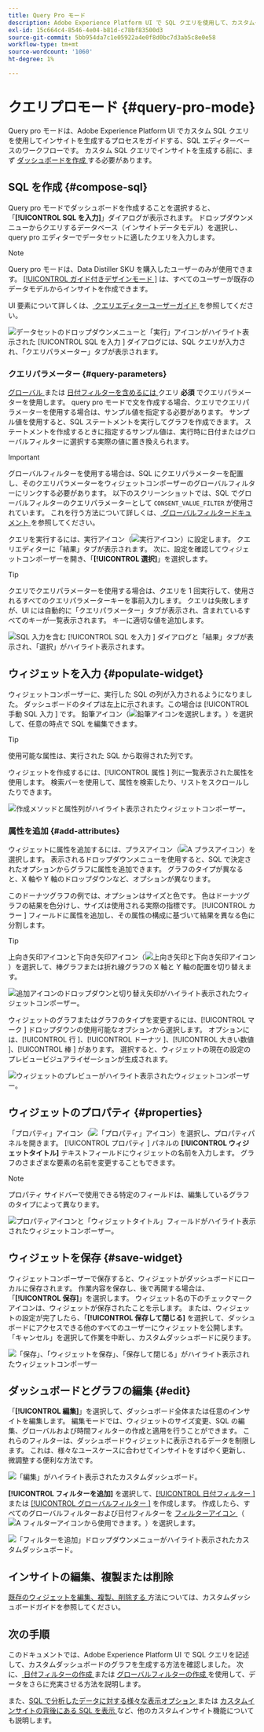 ```yaml
---
title: Query Pro モード
description: Adobe Experience Platform UI で SQL クエリを使用して、カスタムダッシュボードのグラフを生成する方法を説明します。
exl-id: 15c664c4-8546-4e04-b81d-c78bf83500d3
source-git-commit: 5bb954da7c1e05922a4e0f8d0bc7d3ab5c8e0e58
workflow-type: tm+mt
source-wordcount: '1060'
ht-degree: 1%

---
```


# クエリプロモード {#query-pro-mode}

Query pro モードは、Adobe Experience Platform UI でカスタム SQL クエリを使用してインサイトを生成するプロセスをガイドする、SQL エディターベースのワークフローです。 カスタム SQL クエリでインサイトを生成する前に、まず [ ダッシュボードを作成 ](./overview.md#create-custom-dashboard) する必要があります。

## SQL を作成 {#compose-sql}

Query pro モードでダッシュボードを作成することを選択すると、「**[!UICONTROL SQL を入力]**」ダイアログが表示されます。 ドロップダウンメニューからクエリするデータベース（インサイトデータモデル）を選択し、query pro エディターでデータセットに適したクエリを入力します。

>[!NOTE]
>
>Query pro モードは、Data Distiller SKU を購入したユーザーのみが使用できます。 [[!UICONTROL  ガイド付きデザインモード ]](../../user-defined-dashboards.md) は、すべてのユーザーが既存のデータモデルからインサイトを作成できます。

UI 要素について詳しくは、[ クエリエディターユーザーガイド ](../../../query-service/ui/user-guide.md#query-authoring) を参照してください。

![ データセットのドロップダウンメニューと「実行」アイコンがハイライト表示された [!UICONTROL SQL を入力 ] ダイアログには、SQL クエリが入力され、「クエリパラメーター」タブが表示されます。](../../images/customizable-insights/enter-sql-database-dropdown.png)

### クエリパラメーター {#query-parameters}

[ グローバル ](./filters/global-filter.md) または [ 日付フィルターを含めるには ](./filters/date-filter.md) クエリ **必須** でクエリパラメーターを使用します。 query pro モードで文を作成する場合、クエリでクエリパラメーターを使用する場合は、サンプル値を指定する必要があります。 サンプル値を使用すると、SQL ステートメントを実行してグラフを作成できます。 ステートメントを作成するときに指定するサンプル値は、実行時に日付またはグローバルフィルターに選択する実際の値に置き換えられます。



>[!IMPORTANT]
>
>グローバルフィルターを使用する場合は、SQL にクエリパラメーターを配置し、そのクエリパラメーターをウィジェットコンポーザーのグローバルフィルターにリンクする必要があります。 以下のスクリーンショットでは、SQL でグローバルフィルターのクエリパラメーターとして `CONSENT_VALUE_FILTER` が使用されています。 これを行う方法について詳しくは、[ グローバルフィルタードキュメント ](./filters/global-filter.md#enable-global-filter) を参照してください。

クエリを実行するには、実行アイコン（![ 実行アイコン](../../images/customizable-insights/run-icon.png)）に設定します。 クエリエディターに「結果」タブが表示されます。 次に、設定を確認してウィジェットコンポーザーを開き、「**[!UICONTROL 選択]**」を選択します。

>[!TIP]
>
>クエリでクエリパラメーターを使用する場合は、クエリを 1 回実行して、使用されるすべてのクエリパラメーターキーを事前入力します。 クエリは失敗しますが、UI には自動的に「クエリパラメーター」タブが表示され、含まれているすべてのキーが一覧表示されます。 キーに適切な値を追加します。

![SQL 入力を含む [!UICONTROL SQL を入力 ] ダイアログと「結果」タブが表示され、「選択」がハイライト表示されます。](../../images/customizable-insights/enter-sql-select.png)

## ウィジェットを入力 {#populate-widget}

ウィジェットコンポーザーに、実行した SQL の列が入力されるようになりました。 ダッシュボードのタイプは左上に示されます。この場合は [!UICONTROL  手動 SQL 入力 ] です。 鉛筆アイコン（![ 鉛筆アイコンを選択します。](../../images/customizable-insights/edit-icon.png)）を選択して、任意の時点で SQL を編集できます。

>[!TIP]
>
>使用可能な属性は、実行された SQL から取得された列です。

ウィジェットを作成するには、[!UICONTROL  属性 ] 列に一覧表示された属性を使用します。 検索バーを使用して、属性を検索したり、リストをスクロールしたりできます。

![ 作成メソッドと属性列がハイライト表示されたウィジェットコンポーザー。](../../images/customizable-insights/creation-method-and-attribute-column.png)

### 属性を追加 {#add-attributes}

ウィジェットに属性を追加するには、プラスアイコン（![A プラスアイコン](../../images/customizable-insights/add-icon.png)）を選択します。 表示されるドロップダウンメニューを使用すると、SQL で決定されたオプションからグラフに属性を追加できます。 グラフのタイプが異なると、X 軸や Y 軸のドロップダウンなど、オプションが異なります。

このドーナツグラフの例では、オプションはサイズと色です。 色はドーナツグラフの結果を色分けし、サイズは使用される実際の指標です。 [!UICONTROL  カラー ] フィールドに属性を追加し、その属性の構成に基づいて結果を異なる色に分割します。

>[!TIP]
>
>上向き矢印アイコンと下向き矢印アイコン（![ 上向き矢印と下向き矢印アイコン](../../images/customizable-insights/switch-axis-icon.png)）を選択して、棒グラフまたは折れ線グラフの X 軸と Y 軸の配置を切り替えます。

![ 追加アイコンのドロップダウンと切り替え矢印がハイライト表示されたウィジェットコンポーザー。](../../images/customizable-insights/add-icon-and-switch-arrows.png)

ウィジェットのグラフまたはグラフのタイプを変更するには、[!UICONTROL  マーク ] ドロップダウンの使用可能なオプションから選択します。 オプションには、[!UICONTROL  行 ]、[!UICONTROL  ドーナツ ]、[!UICONTROL  大きい数値 ]、[!UICONTROL  棒 ] があります。 選択すると、ウィジェットの現在の設定のプレビュービジュアライゼーションが生成されます。

![ ウィジェットのプレビューがハイライト表示されたウィジェットコンポーザー。](../../images/customizable-insights/widget-preview.png)

## ウィジェットのプロパティ {#properties}

「プロパティ」アイコン（![ 「プロパティ」アイコン](../../images/customizable-insights/properties-icon.png)）を選択し、プロパティパネルを開きます。 [!UICONTROL  プロパティ ] パネルの **[!UICONTROL ウィジェットタイトル]** テキストフィールドにウィジェットの名前を入力します。 グラフのさまざまな要素の名前を変更することもできます。

>[!NOTE]
>
>プロパティ サイドバーで使用できる特定のフィールドは、編集しているグラフのタイプによって異なります。

![ プロパティアイコンと「ウィジェットタイトル」フィールドがハイライト表示されたウィジェットコンポーザー。](../../images/customizable-insights/widget-properties-title-text.png)

## ウィジェットを保存 {#save-widget}

ウィジェットコンポーザーで保存すると、ウィジェットがダッシュボードにローカルに保存されます。 作業内容を保存し、後で再開する場合は、「**[!UICONTROL 保存]**」を選択します。 ウィジェット名の下のチェックマークアイコンは、ウィジェットが保存されたことを示します。 または、ウィジェットの設定が完了したら、「**[!UICONTROL 保存して閉じる]** を選択して、ダッシュボードにアクセスできる他のすべてのユーザーにウィジェットを公開します。 「キャンセル」を選択して作業を中断し、カスタムダッシュボードに戻ります。

![ 「保存」、「ウィジェットを保存」、「保存して閉じる」がハイライト表示されたウィジェットコンポーザー ](../../images/customizable-insights/insight-saved.png)

## ダッシュボードとグラフの編集 {#edit}

「**[!UICONTROL 編集]**」を選択して、ダッシュボード全体または任意のインサイトを編集します。 編集モードでは、ウィジェットのサイズ変更、SQL の編集、グローバルおよび時間フィルターの作成と適用を行うことができます。 これらのフィルターは、ダッシュボードウィジェットに表示されるデータを制限します。 これは、様々なユースケースに合わせてインサイトをすばやく更新し、微調整する便利な方法です。

![ 「編集」がハイライト表示されたカスタムダッシュボード。](../../images/customizable-insights/edit-dashboard.png)

**[!UICONTROL フィルターを追加]** を選択して、[[!UICONTROL  日付フィルター ]](#create-date-filter) または [[!UICONTROL  グローバルフィルター ]](#create-global-filter) を作成します。 作成したら、すべてのグローバルフィルターおよび日付フィルターを [ フィルターアイコン ](#select-global-filter) （![A フィルターアイコンから使用できます。](../../images/customizable-insights/filter.png)）を選択します。

![ 「フィルターを追加」ドロップダウンメニューがハイライト表示されたカスタムダッシュボード。](../../images/customizable-insights/add-filter.png)

## インサイトの編集、複製または削除

[ 既存のウィジェットを編集、複製、削除する ](../../user-defined-dashboards.md#duplicate) 方法については、カスタムダッシュボードガイドを参照してください。

## 次の手順

このドキュメントでは、Adobe Experience Platform UI で SQL クエリを記述して、カスタムダッシュボードのグラフを生成する方法を確認しました。 次に、[ 日付フィルターの作成 ](./filters/date-filter.md) または [ グローバルフィルターの作成 ](./filters/global-filter.md) を使用して、データをさらに充実させる方法を説明します。

また、[SQL で分析したデータに対する様々な表示オプション ](./view-more.md) または [ カスタムインサイトの背後にある SQL を表示 ](./view-sql.md) など、他のカスタムインサイト機能についても説明します。
